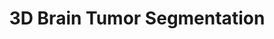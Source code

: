 ---
layout: page
title: 3D Brain Tumor Segmentation
description: The PyTorch implementation of the first-place winning model on the BRATS dataset for 3D brain tumor segmentation using MRI scans.
img: assets/img/projects/regularization.png
redirect: https://github.com/amir-aghdam/3D-Brain-Tumor-Segmentation-using-AutoEncoder-Regularization
importance: 6
category: AI
---